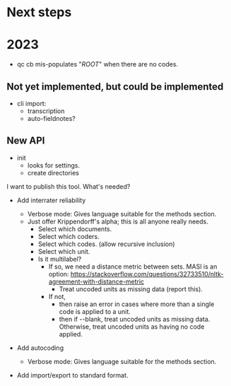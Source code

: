 # Next steps

# 2023

- qc cb mis-populates "$ROOT$" when there are no codes.

## Not yet implemented, but could be implemented

- cli import:
  - transcription
  - auto-fieldnotes?


## New API

- init
  - looks for settings.
  - create directories

I want to publish this tool. What's needed? 

- Add interrater reliability
  - Verbose mode: Gives language suitable for the methods section.
  - Just offer Krippendorff's alpha; this is all anyone really needs. 
    - Select which documents.
    - Select which coders.
    - Select which codes. (allow recursive inclusion)
    - Select which unit.
    - Is it multilabel? 
      - If so, we need a distance metric between sets. MASI is an option: https://stackoverflow.com/questions/32733510/nltk-agreement-with-distance-metric
        - Treat uncoded units as missing data (report this).
      - If not, 
        - then raise an error in cases where more than a single code is applied to a unit.
        - then if --blank, treat uncoded units as missing data. Otherwise, treat uncoded units as having no code applied.

- Add autocoding
  - Verbose mode: Gives language suitable for the methods section.

- Add import/export to standard format. 


